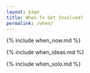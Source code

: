 ```yaml
---
layout: page
title: When To Get Involved?
permalink: /when/
---
```


{% include when_now.md %}

{% include when_ideas.md %}

{% include when_solo.md %}
